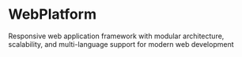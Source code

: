 # WebPlatform
Responsive web application framework with modular architecture, scalability, and multi-language support for modern web development
